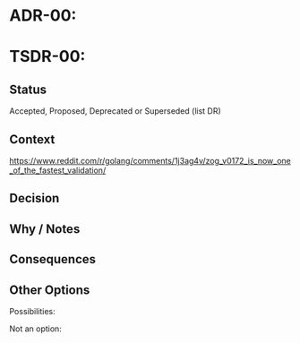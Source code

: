 # ADR-00: 
# TSDR-00:  

## Status

Accepted, Proposed, Deprecated or Superseded (list DR)

## Context

https://www.reddit.com/r/golang/comments/1j3ag4v/zog_v0172_is_now_one_of_the_fastest_validation/

## Decision



## Why / Notes



## Consequences



## Other Options

Possibilities:

Not an option:

